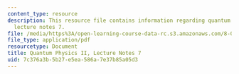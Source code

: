 ```yaml
---
content_type: resource
description: This resource file contains information regarding quantum physics II,
  lecture notes 7.
file: /media/https%3A/open-learning-course-data-rc.s3.amazonaws.com/8-05-quantum-physics-ii-fall-2013/7c376a3b5b27e5ea586a7e37b85a05d3_MIT8_05F13_Chap_07.pdf
file_type: application/pdf
resourcetype: Document
title: Quantum Physics II, Lecture Notes 7
uid: 7c376a3b-5b27-e5ea-586a-7e37b85a05d3
---
```

